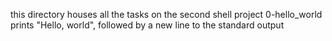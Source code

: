 this directory houses all the tasks on the second shell project
0-hello_world prints "Hello, world", followed by a new line to the standard output
